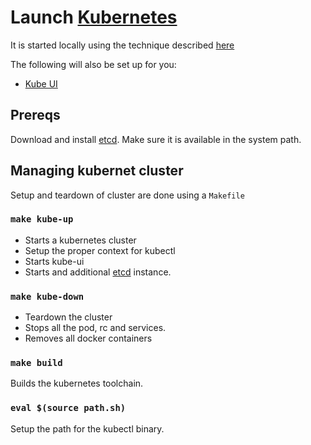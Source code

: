 # Launch [Kubernetes](http://kubernetes.io) 

It is started locally using the technique described [here](http://kubernetes.io/docs/getting-started-guides/locally/)

The following will also be set up for you:

 * [Kube UI](http://kubernetes.io/docs/user-guide/ui/)

## Prereqs
Download and install [etcd](https://github.com/cores/etcd/releases). Make sure it is available
in the system path.

## Managing kubernet cluster

Setup and teardown of cluster are done using a `Makefile`

### `make kube-up`

* Starts a kubernetes cluster
* Setup the proper context for kubectl
* Starts kube-ui
* Starts and additional [etcd](https://github.com/coreos/etcd) instance.

### `make kube-down`

* Teardown the cluster
* Stops all the pod, rc and services.
* Removes all docker containers

### `make build`
Builds the kubernetes toolchain.

### `eval $(source path.sh)`
Setup the path for the kubectl binary.


